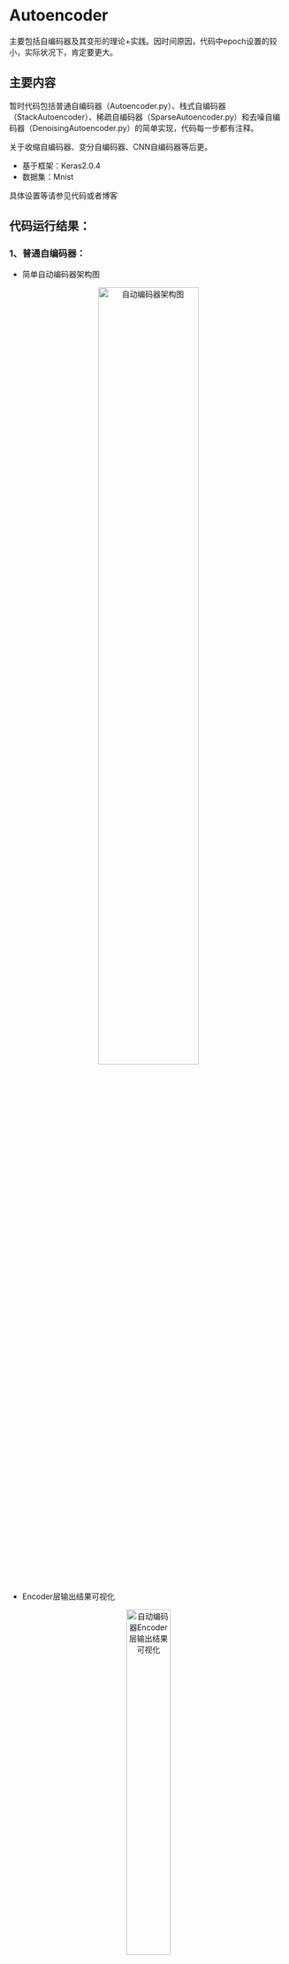 # Autoencoder
主要包括自编码器及其变形的理论+实践。因时间原因，代码中epoch设置的较小，实际状况下，肯定要更大。

## 主要内容
暂时代码包括普通自编码器（Autoencoder.py）、栈式自编码器（StackAutoencoder）、稀疏自编码器（SparseAutoencoder.py）和去噪自编码器（DenoisingAutoencoder.py）的简单实现，代码每一步都有注释。

关于收缩自编码器、变分自编码器、CNN自编码器等后更。

- 基于框架：Keras2.0.4
- 数据集：Mnist

具体设置等请参见代码或者博客

## 代码运行结果：

### 1、普通自编码器：

- 简单自动编码器架构图
<div align=center><img src="https://github.com/Nana0606/Autoencoder/blob/master/imgs/ae_structure.png" width="60%" alt="自动编码器架构图"/></div>

- Encoder层输出结果可视化
<div align=center><img src="https://github.com/Nana0606/Autoencoder/blob/master/imgs/ae_encoder_result.png" width="40%" alt="自动编码器Encoder层输出结果可视化"/></div>

- Autoencoder生成图片和原图片对比
<div align=center><img src="https://github.com/Nana0606/Autoencoder/blob/master/imgs/ae_generate_comparison.png" width="90%" alt="自动编码器生成图片和原图片对比"/></div>

### 2、栈式自编码器：

- 栈式自动编码器架构图
<div align=center><img src="https://github.com/Nana0606/Autoencoder/blob/master/imgs/stackAe_structure.png" width="60%" alt="栈式自动编码器架构图"/></div>

- Encoder层输出结果可视化
<div align=center><img src="https://github.com/Nana0606/Autoencoder/blob/master/imgs/stackAe_encoder_result.png" width="40%" alt="栈式自动编码器Encoder层输出结果可视化"/></div>

- Stack Autoencoder生成图片和原图片对比
<div align=center><img src="https://github.com/Nana0606/Autoencoder/blob/master/imgs/stackAe_generate_comparison.png" width="90%" alt="栈式自动编码器生成图片和原图片对比"/></div>

### 3、稀疏自编码器：

- 稀疏自动编码器架构图
<div align=center><img src="https://github.com/Nana0606/Autoencoder/blob/master/imgs/sparseAe_structure.png" width="60%" alt="稀疏自动编码器架构图"/></div>

- Encoder层输出结果可视化
<div align=center><img src="https://github.com/Nana0606/Autoencoder/blob/master/imgs/sparseAe_encoder_result.png" width="40%" alt="栈式自动编码器Encoder层输出结果可视化"/></div>

- Sparse Autoencoder生成图片和原图片对比
<div align=center><img src="https://github.com/Nana0606/Autoencoder/blob/master/imgs/sparseAe_generate_comparison.png" width="90%" alt="栈式自动编码器生成图片和原图片对比"/></div>

### 4、去噪自编码器：

- 去噪自动编码器架构图
<div align=center><img src="https://github.com/Nana0606/Autoencoder/blob/master/imgs/denoisingAe_structure.png" width="60%" alt="栈式自动编码器架构图"/></div>

- Encoder层输出结果可视化
<div align=center><img src="https://github.com/Nana0606/Autoencoder/blob/master/imgs/denoisingAe_encoder_result.png" width="40%" alt="栈式自动编码器Encoder层输出结果可视化"/></div>

- Denoising Autoencoder原图片和添加噪声后图片对比
<div align=center><img src="https://github.com/Nana0606/Autoencoder/blob/master/imgs/noising_data.png" width="90%" alt="栈式自动编码器原图片和添加噪声后图片对比"/></div>

- Denoising Autoencoder生成图片和原图片对比
<div align=center><img src="https://github.com/Nana0606/Autoencoder/blob/master/imgs/denoisingAe_generate_comparison.png" width="90%" alt="栈式自动编码器生成图片和原图片对比"/></div>

## PDF整理
PDF来源于本人的理解+整理，部分图片来源于网上，已有标注，PDF对应博客详见：https://blog.csdn.net/quiet_girl/article/details/84401029 。